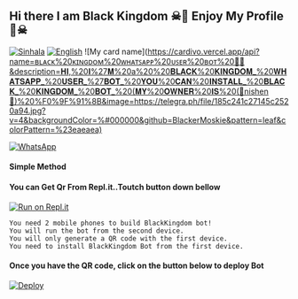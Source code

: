 
## Hi there I am Black Kingdom ☠🔱 Enjoy My Profile 🔱☠

  [![Sinhala](https://img.shields.io/badge/Select-Sinhala-red.svg)](https://github.com/BlackKingdoms/BlackKingdom/blob/main/README-SI.md)
  [![English](https://img.shields.io/badge/Select-English-green.svg)](https://github.com/Blackkingdoms/Blackkingdom/blob/main/README.md)
![My card name](https://cardivo.vercel.app/api?name=ʙʟᴀᴄᴋ%20ᴋɪɴɢᴅᴏᴍ%20ᴡʜᴀᴛꜱᴀᴘᴘ%20ᴜꜱᴇʀ%20ʙᴏᴛ%20🔱👾&description=𝐇𝐈,%20𝐈%27𝐌%20a%20%20𝐁𝐋𝐀𝐂𝐊%20𝐊𝐈𝐍𝐆𝐃𝐎𝐌_%20𝐖𝐇𝐀𝐓𝐒𝐀𝐏𝐏_%20𝐔𝐒𝐄𝐑_%27𝐁𝐎𝐓_%20𝐘𝐎𝐔%20𝐂𝐀𝐍%20𝐈𝐍𝐒𝐓𝐀𝐋𝐋_%20𝐁𝐋𝐀𝐂𝐊_%20𝐊𝐈𝐍𝐆𝐃𝐎𝐌_%20𝐁𝐎𝐓_%20(𝐌𝐘%20𝐎𝐖𝐍𝐄𝐑%20𝐈𝐒%20(🔱nishen🔱)%20%F0%9F%91%8B&image=https://telegra.ph/file/185c241c27145c2520a94.jpg?v=4&backgroundColor=%#000000&github=BlackerMoskie&pattern=leaf&colorPattern=%23eaeaea)

[![WhatsApp](https://img.shields.io/badge/BLACK%20KINGDOM%20WORLD%20SUPPORT%20GROUP%20(1)-003245?style=flat&labelColor=224242&logoColor=white&for-the-badge&logo=whatsapp)](https://chat.whatsapp.com/IenzfL0NJEp2kNVkJfVGU8)

#### Simple Method

#### You can Get Qr From Repl.it..Toutch button down bellow
[![Run on Repl.it](https://repl.it/badge/github/quiec/whatsasena)](https://replit.com/@BlackKingdoms/BLACKKINGDOM-QR)
```
You need 2 mobile phones to build BlackKingdom bot!
You will run the bot from the second device.
You will only generate a QR code with the first device.
You need to install BlackKingdom Bot from the first device.
```
#### Once you have the QR code, click on the button below to deploy Bot
[![Deploy](https://www.herokucdn.com/deploy/button.svg)](https://heroku.com/deploy?template=https://github.com/BlackKingdoms/BlackKingdom)


